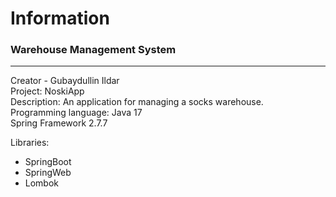 # Information

### Warehouse Management System

---

Creator - Gubaydullin Ildar<br/>
Project: NoskiApp<br/>
Description: An application for managing a socks warehouse.<br/>
Programming language: Java 17<br/>
Spring Framework 2.7.7<br/>

Libraries:<br/>
* SpringBoot<br/>
* SpringWeb<br/>
* Lombok<br/>

